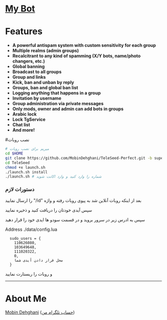 # [My Bot](https://telegram.me/MobinDev)
# Features

* **A powerful antispam system with custom sensitivity for each group**
* **Multiple realms (admin groups)**
* **Recalcitrant to any kind of spamming (X/Y bots, name/photo changers, etc.)**
* **Global banning**
* **Broadcast to all groups**
* **Group and  links**
* **Kick, ban and unban by reply**
* **Groups, ban and global ban list**
* **Logging anything that happens in a group**
* **Invitation by username**
* **Group administration via private messages**
* **Only mods, owner and admin can add bots in groups**
* **Arabic lock**
* **Lock TgService**
* **Chat list**
* **And more!**


#نصب روبات

```sh
# میریم برای نصب روبات
cd $HOME
git clone https://github.com/MobinDehghani/TeleSeed-Perfect.git -b supergroups
cd TeleSeed
chmod +x launch.sh
./launch.sh install
./launch.sh # شماره را وارد کنید و وارد اکانت شوید
```

### دستورات لازم

 را ارسال نمایید "/id" بعد از اینکه روبات آنلاین شد به پیوی روبات رفته و واژه

سپس آیدی خودتان را دریافت کنید و ذخیره نمایید

سپس به ادرس زیر در سرور بروید و در قسمت سودو ها ایدی  خود را قرار دهید

Address ./data/config.lua
```
  sudo_users = {
    110626080,
    103649648,
    111020322,
    0,
    محل قرار دادن آیدی شما
  }
```
و روبات را ریستارت نمایید

* * *

# About Me

[Mobin Dehghani](https://github.com/MobinDehghani) ([حساب تلگرام من](https://telegram.me/MobinDev))
